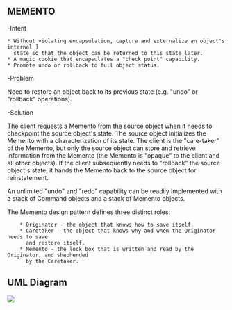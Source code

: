 MEMENTO
-------
    
-Intent

    * Without violating encapsulation, capture and externalize an object's internal ]
      state so that the object can be returned to this state later.
    * A magic cookie that encapsulates a "check point" capability.
    * Promote undo or rollback to full object status.

-Problem

   Need to restore an object back to its previous state (e.g. "undo" or "rollback" operations).
    
-Solution

   The client requests a Memento from the source object when it needs to checkpoint
   the source object's state. The source object initializes the Memento with a characterization
   of its state. The client is the "care-taker" of the Memento, but only the source object can
   store and retrieve information from the Memento (the Memento is "opaque" to the client and 
   all other objects). If the client subsequently needs to "rollback" the source object's state, 
   it hands the Memento back to the source object for reinstatement.
    
   An unlimited "undo" and "redo" capability can be readily implemented with a stack 
   of Command objects and a stack of Memento objects.
    
   The Memento design pattern defines three distinct roles:
    
        * Originator - the object that knows how to save itself.
        * Caretaker - the object that knows why and when the Originator needs to save 
          and restore itself.
        * Memento - the lock box that is written and read by the Originator, and shepherded 
          by the Caretaker.
  

UML Diagram
-----------
![](../screenshots/memento)    

    
  
  